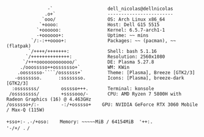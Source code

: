 <!--
**ArchDGN/ArchDGN** is a ✨ _special_ ✨ repository because its `README.md` (this file) appears on your GitHub profile.
-->

                   -`                    dell_nicolas@dellnicolas 
                  .o+`                   ------------------------ 
                 `ooo/                   OS: Arch Linux x86_64 
                `+oooo:                  Host: Dell G15 5515
               `+oooooo:                 Kernel: 6.5.7-arch1-1 
               -+oooooo+:                Uptime: ~~ mins 
             `/:-:++oooo+:               Packages: ~~ (pacman), ~~ (flatpak) 
            `/++++/+++++++:              Shell: bash 5.1.16 
           `/++++++++++++++:             Resolution: 2560x1080 
          `/+++ooooooooooooo/`           DE: Plasma 5.27.8 
         ./ooosssso++osssssso+`          WM: KWin 
        .oossssso-````/ossssss+`         Theme: [Plasma], Breeze [GTK2/3] 
       -osssssso.      :ssssssso.        Icons: [Plasma], breeze-dark [GTK2/3] 
      :osssssss/        osssso+++.       Terminal: konsole 
     /ossssssss/        +ssssooo/-       CPU: AMD Ryzen 7 5800H with Radeon Graphics (16) @ 4.463GHz 
    /ossssso+/:-        -:/+osssso+    GPU: NVIDIA GeForce RTX 3060 Mobile / Max-Q (115W)
  `+sso+:-`                 `.-/+oso:    Memory: ~~~~~MiB / 64154MiB 
 '++:.                           '-/+/
 .`                                 `/`

 
